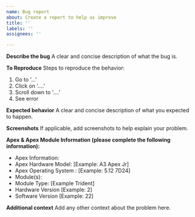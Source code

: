 ```yaml
---
name: Bug report
about: Create a report to help us improve
title: ''
labels: ''
assignees: ''

---
```


**Describe the bug**
A clear and concise description of what the bug is.

**To Reproduce**
Steps to reproduce the behavior:
1. Go to '...'
2. Click on '....'
3. Scroll down to '....'
4. See error

**Expected behavior**
A clear and concise description of what you expected to happen.

**Screenshots**
If applicable, add screenshots to help explain your problem.

**Apex & Apex Module Information (please complete the following information):**
 - Apex Information:
  - Apex Hardware Model: [Example: A3 Apex Jr] 
  - Apex Operating System : [Example: 5.12 7D24] 
 - Module(s): 
  - Module Type: [Example Trident]
   - Hardware Version [Example: 2]
   - Software Version [Example: 22]

**Additional context**
Add any other context about the problem here.